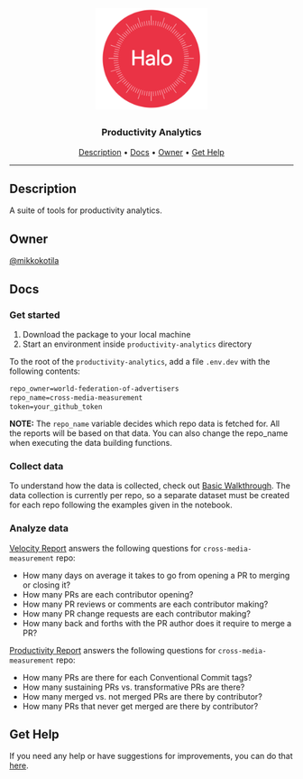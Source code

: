 <h1 align="center">
  <br>
  <a href="https://github.com/world-federation-of-advertisers"><img src="https://raw.githubusercontent.com/world-federation-of-advertisers/Home/refs/heads/main/img/Halo-Logo.png" alt="Halo CMM" width="200"></a>
  <br>
</h1>

<h3 align="center">Productivity Analytics</h3>

<p align="center">
  <a href="#description">Description</a> •
  <a href="#docs">Docs</a> •
  <a href="#owner">Owner</a> •
  <a href="#get-help">Get Help</a>
</p>
<hr>

## Description

A suite of tools for productivity analytics.

## Owner

[@mikkokotila](https://github.com/mikkokotila)

## Docs

### Get started

1) Download the package to your local machine
2) Start an environment inside `productivity-analytics` directory

To the root of the `productivity-analytics`, add a file `.env.dev` with the following contents: 

```
repo_owner=world-federation-of-advertisers
repo_name=cross-media-measurement
token=your_github_token
```

**NOTE:** The `repo_name` variable decides which repo data is fetched for. All the reports will be based on that data. You can also change the repo_name when executing the data building functions.

### Collect data

To understand how the data is collected, check out [Basic Walkthrough](./examples/Basic-Walkthrough.ipynb). The data collection is currently per repo, so a separate dataset must be created for each repo following the examples given in the notebook.

### Analyze data

[Velocity Report](./examples/Velocity-Report.ipynb) answers the following questions for `cross-media-measurement` repo:

- How many days on average it takes to go from opening a PR to merging or closing it?
- How many PRs are each contributor opening?
- How many PR reviews or comments are each contributor making?
- How many PR change requests are each contributor making?
- How many back and forths with the PR author does it require to merge a PR?

[Productivity Report](./examples/Productivity-Report.ipynb) answers the following questions for `cross-media-measurement` repo:

- How many PRs are there for each Conventional Commit tags?
- How many sustaining PRs vs. transformative PRs are there?
- How many merged vs. not merged PRs are there by contributor?
- How many PRs that never get merged are there by contributor?

## Get Help

If you need any help or have suggestions for improvements, you can do that [here](issues/new).
